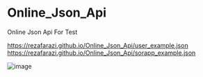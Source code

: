 # Online_Json_Api
Online Json Api For Test

https://rezafarazi.github.io/Online_Json_Api/user_example.json
https://rezafarazi.github.io/Online_Json_Api/sorapp_example.json

![image](https://user-images.githubusercontent.com/45543047/155942631-bef4e4ea-9ea8-4f4d-9911-ba1f6866a151.png)
